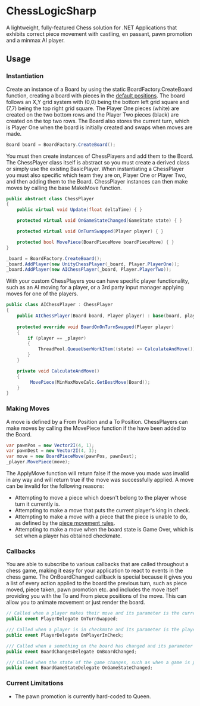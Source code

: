 # ChessLogicSharp
A lightweight, fully-featured Chess solution for .NET Applications that exhibits correct piece movement with castling, en passant, pawn promotion and a minmax AI player.

## Usage

### Instantiation

Create an instance of a Board by using the static BoardFactory.CreateBoard function, creating a board with pieces in the [default positions](https://www.chess.com/article/view/how-to-set-up-a-chessboard). The board follows an X,Y grid system with (0,0) being the bottom left grid square and (7,7) being the top right grid square. The Player One pieces (white) are created on the two bottom rows and the Player Two pieces (black) are created on the top two rows. The Board also stores the current turn, which is Player One when the board is initially created and swaps when moves are made.

```csharp
Board board = BoardFactory.CreateBoard();
```

You must then create instances of ChessPlayers and add them to the Board. The ChessPlayer class itself is abstract so you must create a derived class or simply use the existing BasicPlayer. When instantiating a ChessPlayer you must also specific which team they are on, Player One or Player Two, and then adding them to the Board. ChessPlayer instances can then make moves by calling the base MakeMove function.

```csharp
public abstract class ChessPlayer
{
    public virtual void Update(float deltaTime) { }   

    protected virtual void OnGameStateChanged(GameState state) { }

    protected virtual void OnTurnSwapped(Player player) { }

    protected bool MovePiece(BoardPieceMove boardPieceMove) { }
}
```
```csharp
_board = BoardFactory.CreateBoard();   
_board.AddPlayer(new UnityChessPlayer(_board, Player.PlayerOne));
_board.AddPlayer(new AIChessPlayer(_board, Player.PlayerTwo)); 
```

With your custom ChessPlayers you can have specific player functionality, such as an AI moving for a player, or a 3rd party input manager applying moves for one of the players. 

```csharp
public class AIChessPlayer : ChessPlayer
{
    public AIChessPlayer(Board board, Player player) : base(board, player) { }
    
    protected override void BoardOnOnTurnSwapped(Player player)
    {
        if (player == _player)
        {
            ThreadPool.QueueUserWorkItem((state) => CalculateAndMove());
        }
    }

    private void CalculateAndMove()
    {
         MovePiece(MinMaxMoveCalc.GetBestMove(Board));
    }
}
```


### Making Moves

A move is defined by a From Position and a To Position. ChessPlayers can make moves by calling the MovePiece function if the have been added to the Board.

```csharp
var pawnPos = new Vector2I(4, 1);
var pawnDest = new Vector2I(4, 3);
var move = new BoardPieceMove(pawnPos, pawnDest);
_player.MovePiece(move);
```

The ApplyMove function will return false if the move you made was invalid in any way and will return true if the move was successfully applied. A move can be invalid for the following reasons:
- Attempting to move a piece which doesn't belong to the player whose turn it currently is.
- Attempting to make a move that puts the current player's king in check.
- Attempting to make a move with a piece that the piece is unable to do, as defined by the [piece movement rules](https://www.chessusa.com/chess-rules.html).
- Attempting to make a move when the board state is Game Over, which is set when a player has obtained checkmate.

### Callbacks

You are able to subscribe to various callbacks that are called throughout a chess game, making it easy for your application to react to events in the chess game. The OnBoardChanged callback is special because it gives you a list of every action applied to the board the previous turn, such as piece moved, piece taken, pawn promotion etc. and includes the move itself providing you with the To and From piece positions of the move. This can allow you to animate movement or just render the board.

```csharp
// Called when a player makes their move and its parameter is the current players go. 
public event PlayerDelegate OnTurnSwapped;

/// Called when a player is in checkmate and its parameter is the player in check.
public event PlayerDelegate OnPlayerInCheck;

/// Called when a something on the board has changed and its parameter is a list of changes.
public event BoardChangesDelegate OnBoardChanged;

/// Called when the state of the game changes, such as when a game is paused, resumed or ended.
public event BoardGameStateDelegate OnGameStateChanged;
```

### Current Limitations
- The pawn promotion is currently hard-coded to Queen.
